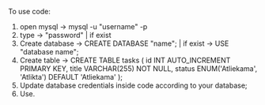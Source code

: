 To use code:

1. open mysql -> mysql -u "username" -p
2. type -> "password" | if exist
3. Create database -> CREATE DATABASE "name"; | if exist -> USE "database name";
4. Create table ->
CREATE TABLE tasks (
    id INT AUTO_INCREMENT PRIMARY KEY,
    title VARCHAR(255) NOT NULL,
    status ENUM('Atliekama', 'Atlikta') DEFAULT 'Atliekama'
);
5. Update database credentials inside code according to your database;
6. Use.
